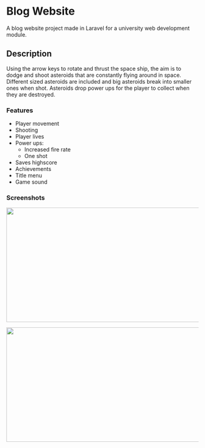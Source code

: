 # Blog Website 

A blog website project made in Laravel for a university web development module.


## Description

Using the arrow keys to rotate and thrust the space ship, the aim is to dodge and shoot asteroids that are constantly flying around in space. Different sized asteroids are included and big asteroids break into smaller ones when shot. Asteroids drop power ups for the player to collect when they are destroyed. 

### Features
- Player movement
- Shooting
- Player lives
- Power ups:
  - Increased fire rate 
  - One shot 
- Saves highscore 
- Achievements
- Title menu
- Game sound

### Screenshots
<p align="center">
  <img width="600" height="300" src="https://github.com/joshashton/AsteroidsGame/assets/74310545/4cd27c90-6703-442a-bac5-78465a916c9d">
</p>
<p align="center">
  <img width="600" height="300" src="https://github.com/joshashton/AsteroidsGame/assets/74310545/08461ce8-2ac4-49a6-a846-196eddba8059">
</p>
